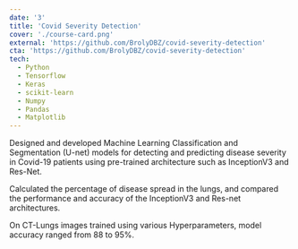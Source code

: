 ```yaml
---
date: '3'
title: 'Covid Severity Detection'
cover: './course-card.png'
external: 'https://github.com/BrolyDBZ/covid-severity-detection'
cta: 'https://github.com/BrolyDBZ/covid-severity-detection'
tech:
  - Python
  - Tensorflow
  - Keras
  - scikit-learn
  - Numpy
  - Pandas
  - Matplotlib
---
```


Designed and developed Machine Learning Classification and Segmentation (U-net) models for detecting and predicting disease severity in Covid-19 patients using pre-trained architecture such as InceptionV3 and Res-Net.

Calculated the percentage of disease spread in the lungs, and compared the performance and accuracy of the InceptionV3 and Res-net architectures.

On CT-Lungs images trained using various Hyperparameters, model accuracy ranged from 88 to 95%.
